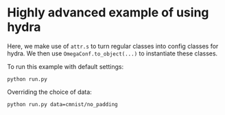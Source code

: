 # Highly advanced example of using hydra

Here, we make use of `attr.s` to turn regular classes into config classes for hydra.
We then use `OmegaConf.to_object(...)` to instantiate these classes.

To run this example with default settings:

```
python run.py
```

Overriding the choice of data:
```
python run.py data=cmnist/no_padding
```

